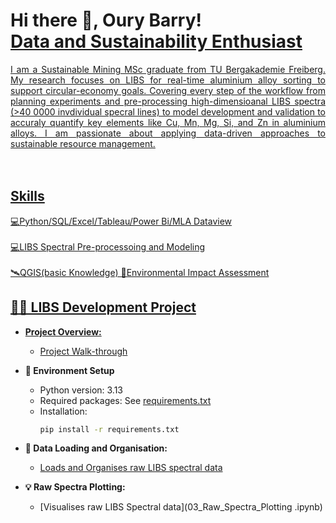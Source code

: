 <h1>Hi there 👋, Oury Barry!<br/><a href="https://github.com/Oury-Barry"><a href="https://www.linkedin.com/in/barryoury/">Data and Sustainability Enthusiast</h1>

<div align="justify"> I am a Sustainable Mining MSc graduate from TU Bergakademie Freiberg. My research focuses on LIBS for real-time aluminium alloy sorting to support circular-economy goals. Covering every step of the workflow from planning experiments and pre-processing high-dimensioanal LIBS spectra (>40 0000 invdividual specral lines) to model development and validation to accuraly quantify key elements like Cu, Mn, Mg, Si, and Zn in aluminium alloys. I am passionate about applying data-driven approaches to sustainable resource management.</div><br></br>

## Skills
💻Python/SQL/Excel/Tableau/Power Bi/MLA Dataview<br></br>
💻LIBS Spectral Pre-processoing and Modeling<br></br>
🛰QGIS(basic Knowledge)
🌳Environmental Impact Assessment

## 👨‍💻 LIBS Development Project</h2>
- **Project Overview:**
    - [Project Walk-through](https://github.com/Oury-Barry/Developing-LIBS-)

- **🔧 Environment Setup**

    - Python version: 3.13
    - Required packages: See [requirements.txt](https://github.com/Oury-Barry/Developing-LIBS-/blob/main/01_Environment_Setup.ipynb)
    - Installation:
      ```bash
      pip install -r requirements.txt

- **📁 Data Loading and Organisation:**
    - [Loads and Organises raw LIBS spectral data](https://github.com/Oury-Barry/Developing-LIBS-/blob/main/02_Data_Loading.ipynb)

- **💡 Raw Spectra Plotting:**
    - [Visualises raw LIBS Spectral data](03_Raw_Spectra_Plotting .ipynb)




